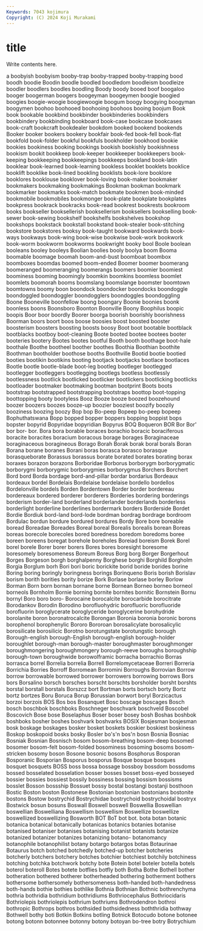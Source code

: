 ```yaml
---
Keywords: 7043 kojimura
Copyright: (C) 2024 Koji Murakami
---
```


# title

Write contents here.



a boobyish boobyism booby-trap booby-trapped booby-trapping bood boodh
boodie Boodin boodle boodled boodledom boodleism boodleize boodler boodlers boodles
boodling Boody boody booed boof boogaloo booger boogerman boogers boogeyman
boogeymen boogie boogied boogies boogie-woogie boogiewoogie boogum boogy boogying boogyman
boogymen boohoo boohooed boohooing boohoos booing boojum Book book bookable
bookbind bookbinder bookbinderies bookbinders bookbindery bookbinding bookboard book-case bookcase bookcases
book-craft bookcraft bookdealer bookdom booked bookend bookends Booker booker bookers
bookery bookfair book-fed book-fell book-flat bookfold book-folder bookful bookfuls bookholder
bookhood bookie bookies bookiness booking bookings bookish bookishly bookishness bookism
bookit bookkeep book-keeper bookkeeper bookkeepers book-keeping bookkeeping bookkeepings bookkeeps bookland
book-latin booklear book-learned book-learning bookless booklet booklets booklice booklift booklike
book-lined bookling booklists book-lore booklore booklores booklouse booklover book-loving book-maker
bookmaker bookmakers bookmaking bookmakings Bookman bookman bookmark bookmarker bookmarks book-match
bookmate bookmen book-minded bookmobile bookmobiles bookmonger book-plate bookplate bookplates bookpress
bookrack bookracks book-read bookrest bookrests bookroom books bookseller booksellerish booksellerism
booksellers bookselling book-sewer book-sewing bookshelf bookshelfs bookshelves bookshop bookshops bookstack
bookstall bookstand book-stealer book-stitching bookstore bookstores booksy book-taught bookward bookwards
book-ways bookways book-wing book-wise bookwise book-work bookwork book-worm bookworm bookworms
bookwright booky bool Boole boolean booleans booley booleys Boolian boolies
booly boolya boom Booma boomable boomage boomah boom-and-bust boomboat boombox
boomboxes boomdas boomed boom-ended Boomer boomer boomerang boomeranged boomeranging boomerangs
boomers boomier boomiest boominess booming boomingly boomkin boomkins boomless boomlet
boomlets boomorah booms boomslang boomslange boomster boomtown boomtowns boomy boon
boondock boondocker boondocks boondoggle boondoggled boondoggler boondogglers boondoggles boondoggling Boone
Booneville boonfellow boong boongary Boonie boonies boonk boonless boons Boonsboro
Boonton Boonville Boony Boophilus boopic boopis Boor boor boordly Boorer
boorga boorish boorishly boorishness Boorman boors boort boos boose boosies
boost boosted booster boosterism boosters boosting boosts boosy Boot boot
bootable bootblack bootblacks bootboy boot-cleaning Boote booted bootee bootees booter
booteries bootery Bootes bootes bootful Booth booth boothage boot-hale boothale
Boothe bootheel boother boothes Boothia Boothian boothite Boothman bootholder boothose
booths Boothville Bootid bootie bootied booties bootikin bootikins booting bootjack
bootjacks bootlace bootlaces Bootle bootle bootle-blade boot-leg bootleg bootleger bootlegged
bootlegger bootleggers bootlegging bootlegs bootless bootlessly bootlessness bootlick bootlicked bootlicker
bootlickers bootlicking bootlicks bootloader bootmaker bootmaking bootman bootprint Boots boots
bootstrap bootstrapped bootstrapping bootstraps boottop boot-topping boottopping booty bootyless Booz
Booze booze boozed boozehound boozer boozers boozes booze-up boozier booziest
boozify boozily booziness boozing boozy Bop bop Bo-peep Bopeep bo-peep
bopeep Bophuthatswana Bopp bopped bopper boppers bopping boppist bops bopster
bopyrid Bopyridae bopyridian Bopyrus BOQ Boqueron BOR Bor Bor' bor
bor- bor. Bora bora borable boraces borachio boracic boraciferous boracite
boracites boracium boracous borage borages Boraginaceae boraginaceous boragineous Borago Borah
Borak borak boral borals Boran Borana borane boranes Borani boras
borasca borasco borasque borasqueborate Borassus borassus borate borated borates borating
borax boraxes borazon borazons Borboridae Borborus borborygm borborygmatic borborygmi borborygmic
borborygmies borborygmus Borchers Borchert Bord bord Borda bordage bord-and-pillar bordar
bordarius Bordeaux bordeaux bordel Bordelais Bordelaise bordelaise bordello bordellos Bordelonville
bordels Borden Bordentown Border border bordereau bordereaux bordered borderer borderers
Borderies bordering borderings borderism border-land borderland borderlander borderlands borderless borderlight
borderline borderlines bordermark borders Borderside Bordet Bordie Bordiuk bord-land bord-lode
bordman bordrag bordrage bordroom Bordulac bordun bordure bordured bordures Bordy
Bore bore boreable boread Boreadae Boreades Boreal boreal Borealis borealis
borean Boreas boreas borecole borecoles bored boredness boredom boredoms boree
boreen boreens boregat borehole boreholes Boreiad boreism Borek Borel borel
borele Borer borer borers Bores bores boresight boresome boresomely boresomeness
Boreum Boreus Borg borg Borger Borgerhout Borges Borgeson borgh borghalpenny
Borghese borghi Borghild Borgholm Borgia Borglum borh Bori bori boric
borickite borid boride borides borine Boring boring boringly boringness borings
Borinqueno Boris borish Borislav borism borith borities bority borize Bork
Borlase borlase borley Borlow Borman Born born bornan bornane borne
Bornean Borneo borneo borneol borneols Bornholm Bornie borning bornite bornites
bornitic Bornstein Bornu bornyl Boro boro boro- Borocaine borocalcite borocarbide
borocitrate Borodankov Borodin Borodino borofluohydric borofluoric borofluoride borofluorin boroglycerate boroglyceride
boroglycerine borohydride borolanite boron boronatrocalcite Borongan Boronia boronia boronic borons
borophenol borophenylic Bororo Bororoan borosalicylate borosalicylic borosilicate borosilicic Borotno borotungstate
borotungstic borough Borough-english borough-English borough-english borough-holder boroughlet borough-man borough-master boroughmaster
boroughmonger boroughmongering boroughmongery borough-reeve boroughs boroughship borough-town boroughwide borowolframic borracha
borrachio Borras borrasca borrel Borrelia borrelia Borrell Borrelomycetaceae Borreri Borreria
Borrichia Borries Borroff Borromean Borromini Borroughs Borrovian Borrow borrow borrowable
borrowed borrower borrowers borrowing borrows Bors bors Borsalino borsch borsches
borscht borschts borsholder borsht borshts borstal borstall borstals Borszcz bort
Bortman borts bortsch borty Bortz bortz bortzes Boru Boruca Borup
Borussian borwort boryl Borzicactus borzoi borzois BOS Bos bos Bosanquet
Bosc boscage boscages Bosch bosch boschbok boschboks Boschneger boschvark boschveld
Boscobel Boscovich Bose bose Boselaphus Boser boser bosey bosh Boshas
boshbok boshboks bosher boshes boshvark boshvarks BOSIX Bosjesman bosjesman bosk
boskage boskages bosker bosket boskets boskier boskiest boskiness Boskop boskopoid
bosks bosky Bosler bo's'n bos'n bosn Bosnia Bosniac Bosniak Bosnian
Bosnisch bosom bosom-breathing bosom-deep bosomed bosomer bosom-felt bosom-folded bosominess bosoming
bosoms bosom-stricken bosomy boson Bosone bosonic bosons Bosphorus Bosporan Bosporanic
Bosporian Bosporus bosporus Bosque bosque bosques bosquet bosquets BOSS boss
bossa bossage bossboy bossdom bossdoms bossed bosselated bosselation bosser bosses
bosset boss-eyed bosseyed bossier bossies bossiest bossily bossiness bossing bossism
bossisms bosslet Bosson bossship Bossuet bossy bostal bostangi bostanji bosthoon
Bostic Boston boston Bostonese Bostonian bostonian bostonians bostonite bostons Bostow
bostrychid Bostrychidae bostrychoid bostrychoidal bostryx Bostwick bosun bosuns Boswall Boswell
boswell Boswellia Boswellian boswellian Boswelliana Boswellism boswellism Boswellize boswellize boswellized
boswellizing Bosworth BOT BoT bot bot. bota botan botanic botanica
botanical botanically botanicas botanics botanies botanise botanised botaniser botanises botanising
botanist botanists botanize botanized botanizer botanizes botanizing botano- botanomancy botanophile
botanophilist botany botargo botargos botas Botaurinae Botaurus botch botched botchedly
botched-up botcher botcheries botcherly botchers botchery botches botchier botchiest botchily
botchiness botching botchka botchwork botchy bote Botein botel boteler botella
botels boterol boteroll Botes botete botflies botfly both Botha Bothe
Bothell bother botheration bothered botherer botherheaded bothering botherment bothers bothersome
bothersomely bothersomeness both-handed both-handedness both-hands bothie bothies bothlike Bothnia Bothnian
Bothnic bothrenchyma bothria bothridia bothridium bothridiums Bothriocephalus Bothriocidaris Bothriolepis bothriolepis
bothrium bothriums Bothrodendron bothroi bothropic Bothrops bothros bothsided bothsidedness boththridia
bothway Bothwell bothy boti Botkin Botkins botling Botnick Botocudo botone
botonee botong botonn botonnee botonny botony botoyan bo-tree botry Botrychium
